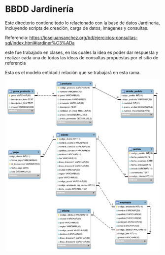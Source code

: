 # BBDD Jardinería

Este directorio contiene todo lo relacionado con la base de datos Jardinería, incluyendo scripts de creación, carga de datos, imágenes y consultas.

Referencia: https://josejuansanchez.org/bd/ejercicios-consultas-sql/index.html#jardiner%C3%ADa

este fue trabajado en clases, en las cuales la idea es poder dar respuesta y realizar cada una de todas las ideas de consultas propuestas por el sitio de referencia

Esta es el modelo entidad / relación que se trabajará en esta rama.

<p align="center">
<img src="./imagenes/jardineria.png" alt="Diagrama Entidad Relación" width="500"/>
</p>
